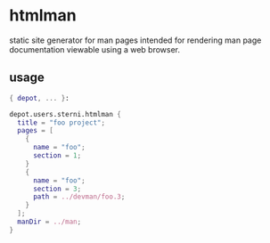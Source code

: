 # htmlman

static site generator for man pages intended for
rendering man page documentation viewable using
a web browser.

## usage

```nix
{ depot, ... }:

depot.users.sterni.htmlman {
  title = "foo project";
  pages = [ 
    {
      name = "foo";
      section = 1;
    }
    {
      name = "foo";
      section = 3;
      path = ../devman/foo.3;
    }
  ];
  manDir = ../man;
}
```
